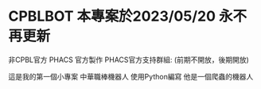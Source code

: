 # CPBLBOT 本專案於2023/05/20 永不再更新

非CPBL官方 
PHACS 官方製作
PHACS官方支持群組: (前期不開放，後期開放)

這是我的第一個小專案 中華職棒機器人 使用Python編寫
他是一個爬蟲的機器人
